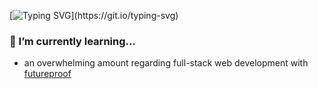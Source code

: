 [![Typing SVG](https://readme-typing-svg.herokuapp.com?font=Jetbrains+Mono&duration=3750&color=00F72B&background=11111100&vCenter=true&width=650&height=25&lines=Hi%2C+I'm+Chris+Pucknell%2C+and+this+is+my+Github!)](https://git.io/typing-svg)

### 🌱 I’m currently learning... 
- an overwhelming amount regarding full-stack web development with [futureproof](https://www.getfutureproof.co.uk/)
